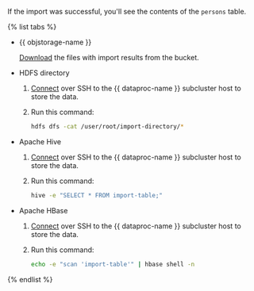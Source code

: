 If the import was successful, you'll see the contents of the `persons` table.

{% list tabs %}

* {{ objstorage-name }}

   [Download](../../storage/operations/objects/download.md) the files with import results from the bucket.

* HDFS directory

   1. [Connect](../../data-proc/operations/connect.md) over SSH to the {{ dataproc-name }} subcluster host to store the data.
   1. Run this command:

      ```bash
      hdfs dfs -cat /user/root/import-directory/*
      ```

* Apache Hive

   1. [Connect](../../data-proc/operations/connect.md) over SSH to the {{ dataproc-name }} subcluster host to store the data.
   1. Run this command:

      ```bash
      hive -e "SELECT * FROM import-table;"
      ```

* Apache HBase

   1. [Connect](../../data-proc/operations/connect.md) over SSH to the {{ dataproc-name }} subcluster host to store the data.
   1. Run this command:

      ```bash
      echo -e "scan 'import-table'" | hbase shell -n
      ```

{% endlist %}

